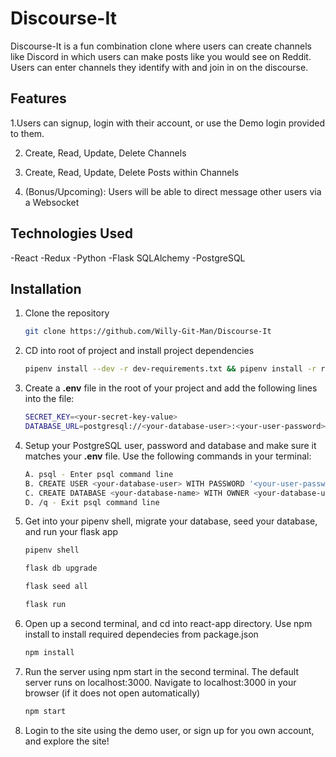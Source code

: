# Discourse-It

Discourse-It is a fun combination clone where users can create channels like Discord in which users can make posts like you would see on Reddit. Users can enter channels they identify with and join in on the discourse. 

## Features

1.Users can signup, login with their account, or use the Demo login provided to them.

2. Create, Read, Update, Delete Channels

3. Create, Read, Update, Delete Posts within Channels
 
4. (Bonus/Upcoming): Users will be able to direct message other users via a Websocket

## Technologies Used
-React
-Redux
-Python
-Flask SQLAlchemy
-PostgreSQL


## Installation
1. Clone the repository

   ```bash
   git clone https://github.com/Willy-Git-Man/Discourse-It
   ```

2. CD into root of project and install project dependencies

      ```bash
      pipenv install --dev -r dev-requirements.txt && pipenv install -r requirements.txt
      ```

3. Create a **.env** file in the root of your project and add the following lines into the file:
   ```bash
   SECRET_KEY=<your-secret-key-value>
   DATABASE_URL=postgresql://<your-database-user>:<your-user-password>@localhost/<your-database-name>>
   ```

4. Setup your PostgreSQL user, password and database and make sure it matches your **.env** file. Use the following commands in your terminal:
   ```bash
   A. psql - Enter psql command line
   B. CREATE USER <your-database-user> WITH PASSWORD '<your-user-password>';
   C. CREATE DATABASE <your-database-name> WITH OWNER <your-database-user>
   D. /q - Exit psql command line
   ```

5. Get into your pipenv shell, migrate your database, seed your database, and run your flask app

   ```bash
   pipenv shell
   ```

   ```bash
   flask db upgrade
   ```

   ```bash
   flask seed all
   ```

   ```bash
   flask run
   ```

6. Open up a second terminal, and cd into react-app directory. Use npm install to install required dependecies from package.json

   ```bash
   npm install
   ```

7. Run the server using npm start in the second terminal. The default server runs on localhost:3000. Navigate to localhost:3000 in your browser (if it does not open automatically)

   ```bash
   npm start
   ```

8. Login to the site using the demo user, or sign up for you own account, and explore the site!
